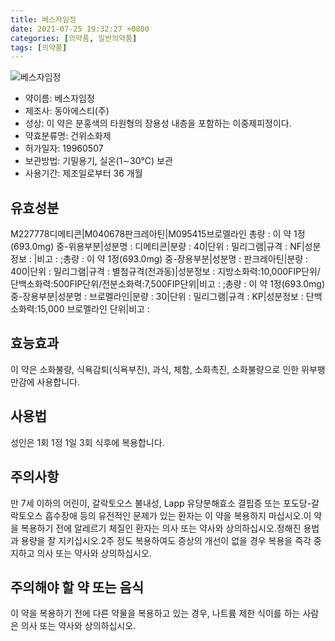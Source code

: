 ```yaml
---
title: 베스자임정
date: 2021-07-25 19:32:27 +0800
categories: [의약품, 일반의약품]
tags: [의약품]
---
```

![베스자임정](https://nedrug.mfds.go.kr/pbp/cmn/itemImageDownload/154730760479500022)

- 약이름: 베스자임정
- 제조사: 동아에스티(주)
- 성상: 이 약은 분홍색의 타원형의 장용성 내층을 포함하는 이중제피정이다.
- 약효분류명: 건위소화제
- 허가일자: 19960507
- 보관방법: 기밀용기, 실온(1∼30℃) 보관
- 사용기간: 제조일로부터 36 개월
## 유효성분
M227778디메티콘|M040678판크레아틴|M095415브로멜라인
총량 : 이 약 1정(693.0mg) 중-위용부분|성분명 : 디메티콘|분량 : 40|단위 : 밀리그램|규격 : NF|성분정보 : |비고 : ;총량 : 이 약 1정(693.0mg) 중-장용부분|성분명 : 판크레아틴|분량 : 400|단위 : 밀리그램|규격 : 별첨규격(전과동)|성분정보 : 지방소화력:10,000FIP단위/단백소화력:500FIP단위/전분소화력:7,500FIP단위|비고 : ;총량 : 이 약 1정(693.0mg) 중-장용부분|성분명 : 브로멜라인|분량 : 30|단위 : 밀리그램|규격 : KP|성분정보 : 단백소화력:15,000 브로멜라인 단위|비고 :
## 효능효과
이 약은 소화불량, 식욕감퇴(식욕부진), 과식, 체함, 소화촉진, 소화불량으로 인한 위부팽만감에 사용합니다.
## 사용법
성인은 1회 1정 1일 3회 식후에 복용합니다.
## 주의사항
만 7세 이하의 어린이, 갈락토오스 불내성, Lapp 유당분해효소 결핍증 또는 포도당-갈락토오스 흡수장애 등의 유전적인 문제가 있는 환자는 이 약을 복용하지 마십시오.이 약을 복용하기 전에 알레르기 체질인 환자는 의사 또는 약사와 상의하십시오.정해진 용법과 용량을 잘 지키십시오.2주 정도 복용하여도 증상의 개선이 없을 경우 복용을 즉각 중지하고 의사 또는 약사와 상의하십시오.
## 주의해야 할 약 또는 음식
이 약을 복용하기 전에 다른 약물을 복용하고 있는 경우, 나트륨 제한 식이를 하는 사람은 의사 또는 약사와 상의하십시오.
